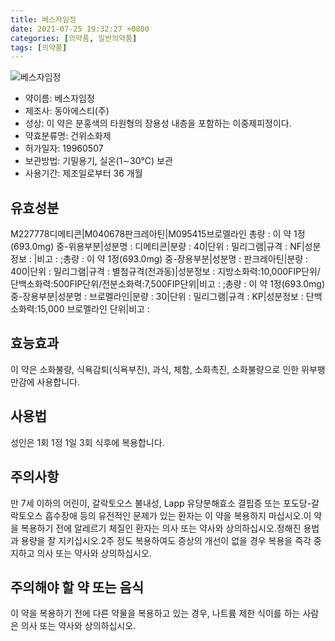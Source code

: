 ```yaml
---
title: 베스자임정
date: 2021-07-25 19:32:27 +0800
categories: [의약품, 일반의약품]
tags: [의약품]
---
```

![베스자임정](https://nedrug.mfds.go.kr/pbp/cmn/itemImageDownload/154730760479500022)

- 약이름: 베스자임정
- 제조사: 동아에스티(주)
- 성상: 이 약은 분홍색의 타원형의 장용성 내층을 포함하는 이중제피정이다.
- 약효분류명: 건위소화제
- 허가일자: 19960507
- 보관방법: 기밀용기, 실온(1∼30℃) 보관
- 사용기간: 제조일로부터 36 개월
## 유효성분
M227778디메티콘|M040678판크레아틴|M095415브로멜라인
총량 : 이 약 1정(693.0mg) 중-위용부분|성분명 : 디메티콘|분량 : 40|단위 : 밀리그램|규격 : NF|성분정보 : |비고 : ;총량 : 이 약 1정(693.0mg) 중-장용부분|성분명 : 판크레아틴|분량 : 400|단위 : 밀리그램|규격 : 별첨규격(전과동)|성분정보 : 지방소화력:10,000FIP단위/단백소화력:500FIP단위/전분소화력:7,500FIP단위|비고 : ;총량 : 이 약 1정(693.0mg) 중-장용부분|성분명 : 브로멜라인|분량 : 30|단위 : 밀리그램|규격 : KP|성분정보 : 단백소화력:15,000 브로멜라인 단위|비고 :
## 효능효과
이 약은 소화불량, 식욕감퇴(식욕부진), 과식, 체함, 소화촉진, 소화불량으로 인한 위부팽만감에 사용합니다.
## 사용법
성인은 1회 1정 1일 3회 식후에 복용합니다.
## 주의사항
만 7세 이하의 어린이, 갈락토오스 불내성, Lapp 유당분해효소 결핍증 또는 포도당-갈락토오스 흡수장애 등의 유전적인 문제가 있는 환자는 이 약을 복용하지 마십시오.이 약을 복용하기 전에 알레르기 체질인 환자는 의사 또는 약사와 상의하십시오.정해진 용법과 용량을 잘 지키십시오.2주 정도 복용하여도 증상의 개선이 없을 경우 복용을 즉각 중지하고 의사 또는 약사와 상의하십시오.
## 주의해야 할 약 또는 음식
이 약을 복용하기 전에 다른 약물을 복용하고 있는 경우, 나트륨 제한 식이를 하는 사람은 의사 또는 약사와 상의하십시오.
